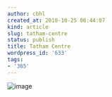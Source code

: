 ```yaml
---
author: cbhl
created_at: 2010-10-25 08:44:07
kind: article
slug: tatham-centre
status: publish
title: Tatham Centre
wordpress_id: '633'
tags:
- '365'
---
```


![image](http://blog.azuresky.ca/blog/wp-content/uploads/2010/10/wpid-IMG_20101025_084303.jpg)
